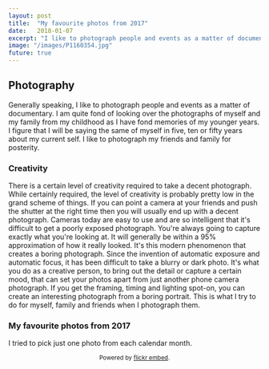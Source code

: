 ```yaml
---
layout: post
title:  "My favourite photos from 2017"
date:   2018-01-07
excerpt: "I like to photograph people and events as a matter of documentary"
image: "/images/P1160354.jpg"
future: true
---
```


## Photography
Generally speaking, I like to photograph people and events as a matter of documentary. I am quite fond of looking over the photographs of myself and my family from my childhood as I have fond memories of my younger years. I figure that I will be saying the same of myself in five, ten or fifty years about my current self. I like to photograph my friends and family for posterity.

### Creativity
There is a certain level of creativity required to take a decent photograph. While certainly required, the level of creativity is probably pretty low in the grand scheme of things. If you can point a camera at your friends and push the shutter at the right time then you will usually end up with a decent photograph. Cameras today are easy to use and are so intelligent that it's difficult to get a poorly exposed photograph. You're always going to capture exactly what you're looking at. It will generally be within a 95% approximation of how it really looked. It's this modern phenomenon that creates a boring photograph. Since the invention of automatic exposure and automatic focus, it has been difficult to take a blurry or dark photo. It's what you do as a creative person, to bring out the detail or capture a certain mood, that can set your photos apart from just another phone camera photograph. If you get the framing, timing and lighting spot-on, you can create an interesting photograph from a boring portrait. This is what I try to do for myself, family and friends when I photograph them.

### My favourite photos from 2017
I tried to pick just one photo from each calendar month.


<div id="flickrembed"></div><div style="position:absolute; top:-70px; display:block; text-align:center; z-index:-1;"><a href="https://youtubevideoembed.com/embed-youtube-videos-wix/">Wix here</a></div><script src='https://flickrembed.com/embed_v2.js.php?source=flickr&layout=responsive&input=www.flickr.com/photos/53053017@N02/albums/72157661861480007&sort=5&by=album&theme=grid_right&scale=fit&limit=12&skin=default-light&autoplay=true'></script><small style="display: block; text-align: center; margin: 0 auto;">Powered by <a href="https://flickrembed.com">flickr embed</a>.</small>
